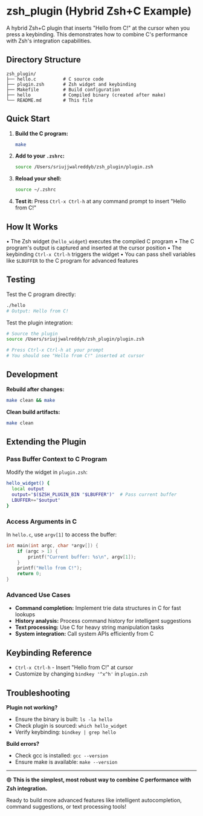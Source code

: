 # zsh_plugin (Hybrid Zsh+C Example)

A hybrid Zsh+C plugin that inserts "Hello from C!" at the cursor when you press a keybinding. This demonstrates how to combine C's performance with Zsh's integration capabilities.

## Directory Structure
```
zsh_plugin/
├── hello.c          # C source code
├── plugin.zsh       # Zsh widget and keybinding
├── Makefile         # Build configuration
├── hello            # Compiled binary (created after make)
└── README.md        # This file
```

## Quick Start

1. **Build the C program:**
   ```sh
   make
   ```

2. **Add to your `.zshrc`:**
   ```sh
   source /Users/sriujjwalreddyb/zsh_plugin/plugin.zsh
   ```

3. **Reload your shell:**
   ```sh
   source ~/.zshrc
   ```

4. **Test it:** Press `Ctrl-x Ctrl-h` at any command prompt to insert "Hello from C!"

## How It Works

• The Zsh widget (`hello_widget`) executes the compiled C program
• The C program's output is captured and inserted at the cursor position
• The keybinding `Ctrl-x Ctrl-h` triggers the widget
• You can pass shell variables like `$LBUFFER` to the C program for advanced features

## Testing

Test the C program directly:
```sh
./hello
# Output: Hello from C!
```

Test the plugin integration:
```sh
# Source the plugin
source /Users/sriujjwalreddyb/zsh_plugin/plugin.zsh

# Press Ctrl-x Ctrl-h at your prompt
# You should see "Hello from C!" inserted at cursor
```

## Development

**Rebuild after changes:**
```sh
make clean && make
```

**Clean build artifacts:**
```sh
make clean
```

## Extending the Plugin

### Pass Buffer Context to C Program
Modify the widget in `plugin.zsh`:
```sh
hello_widget() {
  local output
  output="$($ZSH_PLUGIN_BIN "$LBUFFER")"  # Pass current buffer
  LBUFFER+="$output"
}
```

### Access Arguments in C
In `hello.c`, use `argv[1]` to access the buffer:
```c
int main(int argc, char *argv[]) {
    if (argc > 1) {
        printf("Current buffer: %s\n", argv[1]);
    }
    printf("Hello from C!");
    return 0;
}
```

### Advanced Use Cases
- **Command completion:** Implement trie data structures in C for fast lookups
- **History analysis:** Process command history for intelligent suggestions  
- **Text processing:** Use C for heavy string manipulation tasks
- **System integration:** Call system APIs efficiently from C

## Keybinding Reference

- `Ctrl-x Ctrl-h` - Insert "Hello from C!" at cursor
- Customize by changing `bindkey '^x^h'` in `plugin.zsh`

## Troubleshooting

**Plugin not working?**
- Ensure the binary is built: `ls -la hello`
- Check plugin is sourced: `which hello_widget`
- Verify keybinding: `bindkey | grep hello`

**Build errors?**
- Check gcc is installed: `gcc --version`
- Ensure make is available: `make --version`

---

🟢 **This is the simplest, most robust way to combine C performance with Zsh integration.**

Ready to build more advanced features like intelligent autocompletion, command suggestions, or text processing tools!
